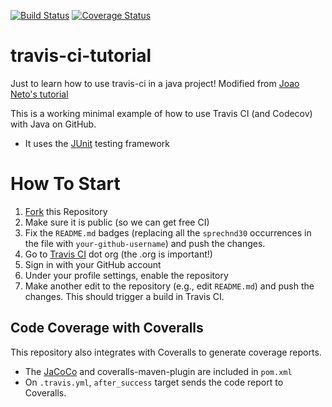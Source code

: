 [![Build Status](https://travis-ci.org/sprechnd30/travis-ci-tutorial.svg?branch=master)](https://travis-ci.org/sprechnd30/travis-ci-tutorial)
[![Coverage Status](https://coveralls.io/repos/github/sprechnd30/travis-ci-tutorial/badge.svg?branch=master)](https://coveralls.io/github/bdwolfe/travis-ci-tutorial?branch=master)

# travis-ci-tutorial
Just to learn how to use travis-ci in a java project! Modified from [Joao Neto's tutorial](https://github.com/joaomlneto/travis-ci-tutorial-java)

This is a working minimal example of how to use Travis CI (and Codecov) with Java on GitHub.

- It uses the [JUnit](https://junit.org) testing framework

# How To Start

1. [Fork](https://github.com/sprechnd30/travis-ci-tutorial/fork) this Repository
2. Make sure it is public (so we can get free CI)
3. Fix the `README.md` badges (replacing all the `sprechnd30` occurrences in the file with `your-github-username`) and push the changes.
4. Go to [Travis CI](http://travis-ci.org) dot org (the .org is important!)
5. Sign in with your GitHub account
6. Under your profile settings, enable the repository
7. Make another edit to the repository (e.g., edit `README.md`) and push the changes. This should trigger a build in Travis CI.

## Code Coverage with Coveralls

This repository also integrates with Coveralls to generate coverage reports.
- The [JaCoCo](https://www.jacoco.org) and coveralls-maven-plugin are included in `pom.xml`
- On `.travis.yml`, `after_success` target sends the code report to Coveralls.
